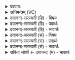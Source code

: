 <details><summary>पदपाठः</summary>

यः। वः॒। शि॒वत॑म॒ इति॑ शि॒वऽत॑मः। रसः॑। तस्य॑। भा॒ज॒य॒त॒। इ॒ह। नः॒। उ॒श॒तीरि॒वेत्यु॑श॒तीःऽइ॑व। मा॒तरः॑। ५१।
</details>

<details><summary>अधिमन्त्रम् (VC)</summary>

- आपो देवताः
- सिन्धुद्वीप ऋषिः
- गायत्री
- षड्जः
</details>

<details><summary>दयानन्द-सरस्वती (हि) - विषयः</summary>

फिर भी वही उक्त विषय अगले मन्त्र में कहा है ॥
</details>

<details><summary>दयानन्द-सरस्वती (हि) - पदार्थः</summary>

पदार्थान्वयभाषाः -  हे स्त्रियो ! (वः) तुम्हारा और (नः) हमारा (इह) इस गृहाश्रम में (यः) जो (शिवतमः) अत्यन्त सुखकारी (रसः) कर्त्तव्य आनन्द है (तस्य) उस का (मातरः) (उशतीरिव) जैसे कामयमान माता अपने पुत्रों को सेवन करती है, वैसे (भाजयत) सेवन करो ॥५१ ॥
</details>

<details><summary>दयानन्द-सरस्वती (हि) - भावार्थः</summary>

भावार्थभाषाः -  स्त्रियों को चाहिये कि जैसे माता-पिता अपने पुत्रों का सेवन करते हैं, वैसे अपने-अपने पतियों की प्रीतिपूर्वक सेवा करें, ऐसे ही अपनी-अपनी स्त्रियों की पति भी सेवा करें। जैसे प्यासे प्राणियों को जल तृप्त करता है, वैसे अच्छे स्वभाव के आनन्द से स्त्री-पुरुष भी परस्पर प्रसन्न रहें ॥५१ ॥
</details>

<details><summary>दयानन्द-सरस्वती (सं) - विषयः</summary>

पुनस्तमेव विषयमाह ॥
</details>

<details><summary>दयानन्द-सरस्वती (सं) - पदार्थः</summary>

पदार्थान्वयभाषाः -  हे स्त्रियः ! वो न इह यः शिवतमो रसोऽस्ति तस्य मातरः पुत्रानुशतीरिव भाजयत ॥५१ ॥
</details>

<details><summary>दयानन्द-सरस्वती (सं) - भावार्थः</summary>

भावार्थभाषाः -  स्त्रीभिर्मातापितरौ पुत्रानिव स्वं स्वं पतिं स्वा स्वा पत्नी प्रीत्या सेवताम्। एवमेव स्वां स्वां स्त्रियं पतिश्च। यथा जलानि तृषातुरान् प्राणिनस्तृप्यन्ति, तथैव सुशीलतयानन्देन तृप्ताः सन्तु ॥५१ ॥
</details>

<details><summary>सविता जोशी ← दयानन्दः (म) - भावार्थः</summary>

भावार्थभाषाः -  ज्याप्रमाणे आई-वडील आपल्या संतानांशी प्रेमाने वागतात त्याप्रमाणेच स्त्रियांनी आपल्या पतींशी वागून त्यांची सेवा करावी. पतींनीही आपापल्या पत्नींची सेवा करावी. ज्याप्रमाणे तृषार्त प्राण्यांना जल तृप्त करते त्याप्रमाणे चांगल्या स्वभावाच्या स्त्री-पुरुषांनी परस्पर प्रसन्न व आनंदी राहावे.
</details>